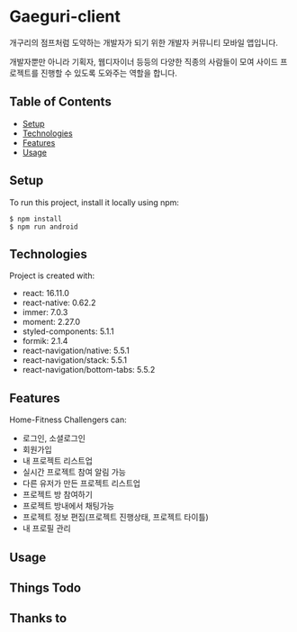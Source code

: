 # Gaeguri-client

개구리의 점프처럼 도약하는 개발자가 되기 위한 개발자 커뮤니티 모바일 앱입니다.

개발자뿐만 아니라 기획자, 웹디자이너 등등의 다양한 직종의 사람들이 모여 사이드 프로젝트를 진행할 수 있도록 도와주는 역할을 합니다.

## Table of Contents

- [Setup](#Setup)
- [Technologies](#Technologies)
- [Features](#Features)
- [Usage](#Usage)

## Setup

To run this project, install it locally using npm:

```
$ npm install
$ npm run android
```

## Technologies

Project is created with:

- react: 16.11.0
- react-native: 0.62.2
- immer: 7.0.3
- moment: 2.27.0
- styled-components: 5.1.1
- formik: 2.1.4
- react-navigation/native: 5.5.1
- react-navigation/stack: 5.5.1
- react-navigation/bottom-tabs: 5.5.2 

## Features

Home-Fitness Challengers can:

- 로그인, 소셜로그인
- 회원가입
- 내 프로젝트 리스트업
- 실시간 프로젝트 참여 알림 가능
- 다른 유저가 만든 프로젝트 리스트업
- 프로젝트 방 참여하기
- 프로젝트 방내에서 채팅가능
- 프로젝트 정보 편집(프로젝트 진행상태, 프로젝트 타이틀)
- 내 프로필 관리


## Usage

## Things Todo

## Thanks to
